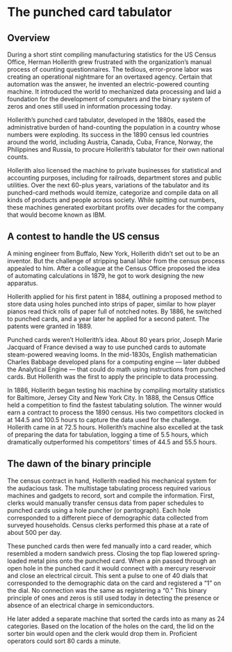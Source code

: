 
<!---
# (c) Copyright IBM Corp. 2025
--->

# The punched card tabulator
## Overview
During a short stint compiling manufacturing statistics for the US Census Office, Herman Hollerith grew frustrated with the organization’s manual process of counting questionnaires. The tedious, error-prone labor was creating an operational nightmare for an overtaxed agency. Certain that automation was the answer, he invented an electric-powered counting machine. It introduced the world to mechanized data processing and laid a foundation for the development of computers and the binary system of zeros and ones still used in information processing today.

Hollerith’s punched card tabulator, developed in the 1880s, eased the administrative burden of hand-counting the population in a country whose numbers were exploding. Its success in the 1890 census led countries around the world, including Austria, Canada, Cuba, France, Norway, the Philippines and Russia, to procure Hollerith’s tabulator for their own national counts.

Hollerith also licensed the machine to private businesses for statistical and accounting purposes, including for railroads, department stores and public utilities. Over the next 60-plus years, variations of the tabulator and its punched-card methods would itemize, categorize and compile data on all kinds of products and people across society. While spitting out numbers, these machines generated exorbitant profits over decades for the company that would become known as IBM.

## A contest to handle the US census
A mining engineer from Buffalo, New York, Hollerith didn’t set out to be an inventor. But the challenge of stripping banal labor from the census process appealed to him. After a colleague at the Census Office proposed the idea of automating calculations in 1879, he got to work designing the new apparatus.

Hollerith applied for his first patent in 1884, outlining a proposed method to store data using holes punched into strips of paper, similar to how player pianos read thick rolls of paper full of notched notes. By 1886, he switched to punched cards, and a year later he applied for a second patent. The patents were granted in 1889.

Punched cards weren’t Hollerith’s idea. About 80 years prior, Joseph Marie Jacquard of France devised a way to use punched cards to automate steam-powered weaving looms. In the mid-1830s, English mathematician Charles Babbage developed plans for a computing engine — later dubbed the Analytical Engine — that could do math using instructions from punched cards. But Hollerith was the first to apply the principle to data processing.

In 1886, Hollerith began testing his machine by compiling mortality statistics for Baltimore, Jersey City and New York City. In 1888, the Census Office held a competition to find the fastest tabulating solution. The winner would earn a contract to process the 1890 census. His two competitors clocked in at 144.5 and 100.5 hours to capture the data used for the challenge. Hollerith came in at 72.5 hours. Hollerith’s machine also excelled at the task of preparing the data for tabulation, logging a time of 5.5 hours, which dramatically outperformed his competitors’ times of 44.5 and 55.5 hours.

## The dawn of the binary principle

The census contract in hand, Hollerith readied his mechanical system for the audacious task. The multistage tabulating process required various machines and gadgets to record, sort and compile the information. First, clerks would manually transfer census data from paper schedules to punched cards using a hole puncher (or pantograph). Each hole corresponded to a different piece of demographic data collected from surveyed households. Census clerks performed this phase at a rate of about 500 per day.

These punched cards then were fed manually into a card reader, which resembled a modern sandwich press. Closing the top flap lowered spring-loaded metal pins onto the punched card. When a pin passed through an open hole in the punched card it would connect with a mercury reservoir and close an electrical circuit. This sent a pulse to one of 40 dials that corresponded to the demographic data on the card and registered a “1” on the dial. No connection was the same as registering a “0.” This binary principle of ones and zeros is still used today in detecting the presence or absence of an electrical charge in semiconductors.

He later added a separate machine that sorted the cards into as many as 24 categories. Based on the location of the holes on the card, the lid on the sorter bin would open and the clerk would drop them in. Proficient operators could sort 80 cards a minute.
